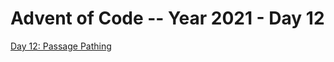 # Advent of Code -- Year 2021 - Day 12

[Day 12: Passage Pathing](https://adventofcode.com/2021/day/12)
